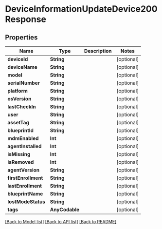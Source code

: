 # DeviceInformationUpdateDevice200Response

## Properties
Name | Type | Description | Notes
------------ | ------------- | ------------- | -------------
**deviceId** | **String** |  | [optional] 
**deviceName** | **String** |  | [optional] 
**model** | **String** |  | [optional] 
**serialNumber** | **String** |  | [optional] 
**platform** | **String** |  | [optional] 
**osVersion** | **String** |  | [optional] 
**lastCheckIn** | **String** |  | [optional] 
**user** | **String** |  | [optional] 
**assetTag** | **String** |  | [optional] 
**blueprintId** | **String** |  | [optional] 
**mdmEnabled** | **Int** |  | [optional] 
**agentInstalled** | **Int** |  | [optional] 
**isMissing** | **Int** |  | [optional] 
**isRemoved** | **Int** |  | [optional] 
**agentVersion** | **String** |  | [optional] 
**firstEnrollment** | **String** |  | [optional] 
**lastEnrollment** | **String** |  | [optional] 
**blueprintName** | **String** |  | [optional] 
**lostModeStatus** | **String** |  | [optional] 
**tags** | **AnyCodable** |  | [optional] 

[[Back to Model list]](../README.md#documentation-for-models) [[Back to API list]](../README.md#documentation-for-api-endpoints) [[Back to README]](../README.md)


